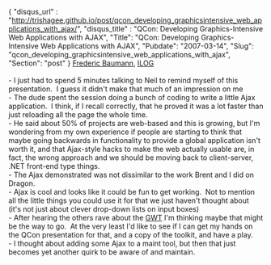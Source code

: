 {
 "disqus_url" : "http://trishagee.github.io/post/qcon_developing_graphicsintensive_web_applications_with_ajax/",
 "disqus_title" : "QCon: Developing Graphics-Intensive Web Applications with AJAX",
 "Title": "QCon: Developing Graphics-Intensive Web Applications with AJAX",
 "Pubdate": "2007-03-14",
 "Slug": "qcon_developing_graphicsintensive_web_applications_with_ajax",
 "Section": "post"
}
<a href="http://qcon.infoq.com/qcon/speakers/show_speaker.jsp?oid=201">Frederic Baumann</a>, <a href="http://www.ilog.com/">ILOG</a><br /><br />- I just had to spend 5 minutes talking to Neil to remind myself of this presentation.&nbsp; I guess it didn't make that much of an impression on me<br />- The dude spent the session doing a bunch of coding to write a little Ajax application.&nbsp; I think, if I recall correctly, that he proved it was a lot faster than just reloading all the page the whole time.<br />- He said about 50% of projects are web-based and this is growing, but I'm wondering from my own experience if people are starting to think that maybe going backwards in functionality to provide a global application isn't worth it, and that Ajax-style hacks to make the web actually usable are, in fact, the wrong approach and we should be moving back to client-server, .NET front-end type things.<br />- The Ajax demonstrated was not dissimilar to the work Brent and I did on Dragon.<br />- Ajax is cool and looks like it could be fun to get working.&nbsp; Not to mention all the little things you could use it for that we just haven't thought about (it's not just about clever drop-down lists on input boxes)<br />- After hearing the others rave about the <a href="http://code.google.com/webtoolkit/">GWT</a> I'm thinking maybe that might be the way to go.&nbsp; At the very least I'd like to see if I can get my hands on the QCon presentation for that, and a copy of the toolkit, and have a play.<br />- I thought about adding some Ajax to a maint tool, but then that just becomes yet another quirk to be aware of and maintain.
